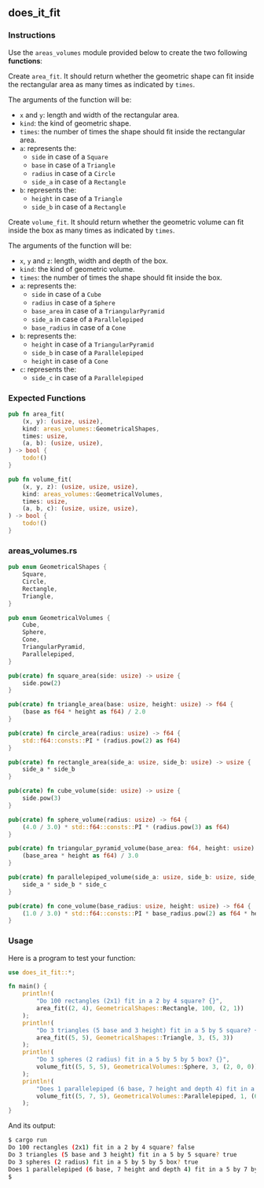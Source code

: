 ## does_it_fit

### Instructions

Use the `areas_volumes` module provided below to create the two following **functions**:

Create `area_fit`. It should return whether the geometric shape can fit inside the rectangular area as many times as indicated by `times`.

The arguments of the function will be:

- `x` and `y`: length and width of the rectangular area.
- `kind`: the kind of geometric shape.
- `times`: the number of times the shape should fit inside the rectangular area.
- `a`: represents the:
  - `side` in case of a `Square`
  - `base` in case of a `Triangle`
  - `radius` in case of a `Circle`
  - `side_a` in case of a `Rectangle`
- `b`: represents the:
  - `height` in case of a `Triangle`
  - `side_b` in case of a `Rectangle`

Create `volume_fit`. It should return whether the geometric volume can fit inside the box as many times as indicated by `times`.

The arguments of the function will be:

- `x`, `y` and `z`: length, width and depth of the box.
- `kind`: the kind of geometric volume.
- `times`: the number of times the shape should fit inside the box.
- `a`: represents the:
  - `side` in case of a `Cube`
  - `radius` in case of a `Sphere`
  - `base_area` in case of a `TriangularPyramid`
  - `side_a` in case of a `Parallelepiped`
  - `base_radius` in case of a `Cone`
- `b`: represents the:
  - `height` in case of a `TriangularPyramid`
  - `side_b` in case of a `Parallelepiped`
  - `height` in case of a `Cone`
- `c`: represents the:
  - `side_c` in case of a `Parallelepiped`

### Expected Functions

```rust
pub fn area_fit(
    (x, y): (usize, usize),
    kind: areas_volumes::GeometricalShapes,
    times: usize,
    (a, b): (usize, usize),
) -> bool {
    todo!()
}

pub fn volume_fit(
    (x, y, z): (usize, usize, usize),
    kind: areas_volumes::GeometricalVolumes,
    times: usize,
    (a, b, c): (usize, usize, usize),
) -> bool {
    todo!()
}
```

### areas_volumes.rs

```rust
pub enum GeometricalShapes {
    Square,
    Circle,
    Rectangle,
    Triangle,
}

pub enum GeometricalVolumes {
    Cube,
    Sphere,
    Cone,
    TriangularPyramid,
    Parallelepiped,
}

pub(crate) fn square_area(side: usize) -> usize {
    side.pow(2)
}

pub(crate) fn triangle_area(base: usize, height: usize) -> f64 {
    (base as f64 * height as f64) / 2.0
}

pub(crate) fn circle_area(radius: usize) -> f64 {
    std::f64::consts::PI * (radius.pow(2) as f64)
}

pub(crate) fn rectangle_area(side_a: usize, side_b: usize) -> usize {
    side_a * side_b
}

pub(crate) fn cube_volume(side: usize) -> usize {
    side.pow(3)
}

pub(crate) fn sphere_volume(radius: usize) -> f64 {
    (4.0 / 3.0) * std::f64::consts::PI * (radius.pow(3) as f64)
}

pub(crate) fn triangular_pyramid_volume(base_area: f64, height: usize) -> f64 {
    (base_area * height as f64) / 3.0
}

pub(crate) fn parallelepiped_volume(side_a: usize, side_b: usize, side_c: usize) -> usize {
    side_a * side_b * side_c
}

pub(crate) fn cone_volume(base_radius: usize, height: usize) -> f64 {
    (1.0 / 3.0) * std::f64::consts::PI * base_radius.pow(2) as f64 * height as f64
}
```

### Usage

Here is a program to test your function:

```rust
use does_it_fit::*;

fn main() {
    println!(
        "Do 100 rectangles (2x1) fit in a 2 by 4 square? {}",
        area_fit((2, 4), GeometricalShapes::Rectangle, 100, (2, 1))
    );
    println!(
        "Do 3 triangles (5 base and 3 height) fit in a 5 by 5 square? {}",
        area_fit((5, 5), GeometricalShapes::Triangle, 3, (5, 3))
    );
    println!(
        "Do 3 spheres (2 radius) fit in a 5 by 5 by 5 box? {}",
        volume_fit((5, 5, 5), GeometricalVolumes::Sphere, 3, (2, 0, 0))
    );
    println!(
        "Does 1 parallelepiped (6 base, 7 height and depth 4) fit in a 5 by 7 by 5 parallelepiped? {}",
        volume_fit((5, 7, 5), GeometricalVolumes::Parallelepiped, 1, (6, 7, 4))
    );
}
```

And its output:

```sh
$ cargo run
Do 100 rectangles (2x1) fit in a 2 by 4 square? false
Do 3 triangles (5 base and 3 height) fit in a 5 by 5 square? true
Do 3 spheres (2 radius) fit in a 5 by 5 by 5 box? true
Does 1 parallelepiped (6 base, 7 height and depth 4) fit in a 5 by 7 by 5 parallelepiped? true
$
```
